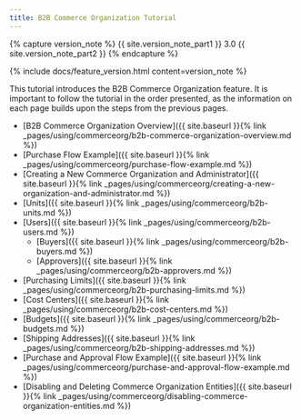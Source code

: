 ```yaml
---
title: B2B Commerce Organization Tutorial
---
```


{% capture version_note %}
{{ site.version_note_part1 }} 3.0 {{ site.version_note_part2 }}
{% endcapture %}

{% include docs/feature_version.html content=version_note %}

This tutorial introduces the B2B Commerce Organization feature. It is important to follow the tutorial in the order presented, as the information on each page builds upon the steps from the previous pages.

- [B2B Commerce Organization Overview]({{ site.baseurl }}{% link _pages/using/commerceorg/b2b-commerce-organization-overview.md %})
- [Purchase Flow Example]({{ site.baseurl }}{% link _pages/using/commerceorg/purchase-flow-example.md %})
- [Creating a New Commerce Organization and Administrator]({{ site.baseurl }}{% link _pages/using/commerceorg/creating-a-new-organization-and-administrator.md %})
- [Units]({{ site.baseurl }}{% link _pages/using/commerceorg/b2b-units.md %})
- [Users]({{ site.baseurl }}{% link _pages/using/commerceorg/b2b-users.md %})
  - [Buyers]({{ site.baseurl }}{% link _pages/using/commerceorg/b2b-buyers.md %})
  - [Approvers]({{ site.baseurl }}{% link _pages/using/commerceorg/b2b-approvers.md %})
- [Purchasing Limits]({{ site.baseurl }}{% link _pages/using/commerceorg/b2b-purchasing-limits.md %})
- [Cost Centers]({{ site.baseurl }}{% link _pages/using/commerceorg/b2b-cost-centers.md %})
- [Budgets]({{ site.baseurl }}{% link _pages/using/commerceorg/b2b-budgets.md %})
- [Shipping Addresses]({{ site.baseurl }}{% link _pages/using/commerceorg/b2b-shipping-addresses.md %})
- [Purchase and Approval Flow Example]({{ site.baseurl }}{% link _pages/using/commerceorg/purchase-and-approval-flow-example.md %})
- [Disabling and Deleting Commerce Organization Entities]({{ site.baseurl }}{% link _pages/using/commerceorg/disabling-commerce-organization-entities.md %})